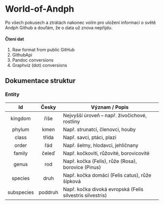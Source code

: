 # World-of-Andph
Po všech pokusech a ztrátách nakonec volím pro uložení informací o světě Andph Github a doufám, že o data už znova nepřijdu.

#### Čtení dat
1. Raw format from public GitHub
1. GithubApi
1. Pandoc conversions
1. Graphviz (dot) conversions

## Dokumentace struktur
### Entity

| Id | Česky | Význam / Popis |
|:----------:|:-------:| --------------------------------------------------------- |
| kingdom    | říše    | Nejvyšší úroveň – např. živočichové, rostliny             |
| phylum     | kmen	   | Např. strunatci, členovci, houby                          |
| class	     | třída   | Např. savci, ptáci, plazi                                 |
| order	     | řád     | Např. šelmy, hlodavci, jehličnany                         |
| family     | čeleď   | Např. kočkovití, růžovité, borovicovité                   |
| genus      | rod     | Např. kočka (Felis), růže (Rosa), borovice (Pinus)        |
| species    | druh    | Např. kočka domácí (Felis catus), růže šípková            |
| subspecies | poddruh | Např. kočka divoká evropská (Felis silvestris silvestris) |

